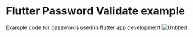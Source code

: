 # Flutter Password Validate example

Example code for passwords used in flutter app development
![Untitled](https://github.com/AmirBayat0/Flutter-Password-Validate/assets/91388754/b8d1285e-7fab-48c6-9ff9-b90c80ec4794)
